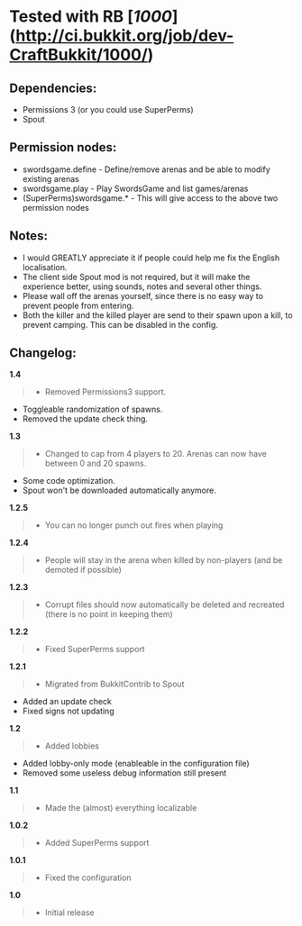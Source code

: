 # Tested with RB [_1000_] (http://ci.bukkit.org/job/dev-CraftBukkit/1000/)
## Dependencies:
-   Permissions 3 (or you could use SuperPerms)
-   Spout

## Permission nodes:
-   swordsgame.define - Define/remove arenas and be able to modify existing arenas
-   swordsgame.play - Play SwordsGame and list games/arenas
-   (SuperPerms)swordsgame.* - This will give access to the above two permission nodes

## Notes:
-   I would GREATLY appreciate it if people could help me fix the English localisation.
-   The client side Spout mod is not required, but it will make the experience better, using sounds, notes and several other things.
-   Please wall off the arenas yourself, since there is no easy way to prevent people from entering.
-   Both the killer and the killed player are send to their spawn upon a kill, to prevent camping. This can be disabled in the config.

## Changelog:

__1.4__

> -   Removed Permissions3 support.
-   Toggleable randomization of spawns.
-   Removed the update check thing.

__1.3__

> -   Changed to cap from 4 players to 20. Arenas can now have between 0 and 20 spawns.
-   Some code optimization.
-   Spout won't be downloaded automatically anymore.

__1.2.5__

> -   You can no longer punch out fires when playing

__1.2.4__

> -   People will stay in the arena when killed by non-players (and be demoted if possible)

__1.2.3__

> -   Corrupt files should now automatically be deleted and recreated (there is no point in keeping them)

__1.2.2__

> -   Fixed SuperPerms support

__1.2.1__

> -   Migrated from BukkitContrib to Spout
-   Added an update check
-   Fixed signs not updating

__1.2__

> -   Added lobbies
-   Added lobby-only mode (enableable in the configuration file)
-   Removed some useless debug information still present

__1.1__

> -   Made the (almost) everything localizable

__1.0.2__

> -   Added SuperPerms support

__1.0.1__

> -   Fixed the configuration

__1.0__

> -   Initial release